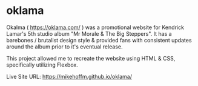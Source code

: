 # oklama
Okalma ( https://oklama.com/ ) was a promotional website for Kendrick Lamar's 5th studio album "Mr Morale & The Big Steppers". It has a barebones / brutalist design style & provided fans with consistent updates around the album prior to it's eventual release. 

This project allowed me to recreate the website using HTML & CSS, specifically utilizing Flexbox. 

Live Site URL: https://mikehoffm.github.io/oklama/
